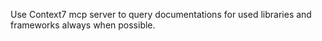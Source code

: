 Use Context7 mcp server to query documentations for used libraries and frameworks always when possible.
